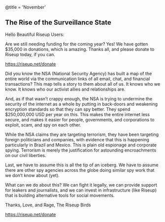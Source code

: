 @title = 'November'

## The Rise of the Surveillance State

Hello Beautiful Riseup Users:

Are we still needing funding for the coming year? Yes! We have gotten $35,000 in donations, which is amazing. Thanks all, and please donate to Riseup today, if you can.

https://riseup.net/donate

Did you know the NSA (National Security Agency) has built a map of the entire world via the communication links of all email, chat, and financial transactions? This map tells a story to them about all of us. It knows who we know. It knows who our activist allies and relationships are.

And, as if that wasn’t crappy enough, the NSA is trying to undermine the security of the internet as a whole by putting in back-doors and weakening encryption standards so that they can spy better. They spend $250,000,000 USD per year on this. This makes the entire internet less secure, and makes it easier for people, governments, and corporations to exploit, scam, and spy on each other.

While the NSA claims they are targeting terrorism, they have been targeting foreign politicians and companies, with evidence that this is happening particularly in Brazil and Mexico. This is plain old espionage and corporate spying. Terrorism is merely the justification for astounding encroachments on our civil liberties.

Last, we have to assume this is all the tip of an iceberg. We have to assume there are other spy agencies across the globe doing similar spy work that we don’t know about (yet).

What can we do about this? We can fight it legally, we can provide support for leakers and journalists, and we can invest in infrastructure (like Riseup) that is building alternative tools for social movements.

Thanks, Love, and Rage,
The Riseup Birds

https://riseup.net/donate
